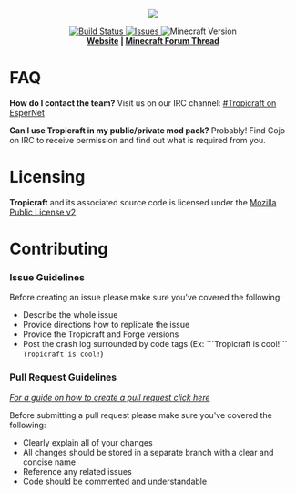 <p align="center">
  <img src="http://files.tropicraft.net/logo.png">
</p>
<p align="center">
  <a href="https://travis-ci.org/Tropicraft/Tropicraft">
      <img src="https://travis-ci.org/Tropicraft/Tropicraft.svg" alt="Build Status">
  </a>
  <a href="https://github.com/Tropicraft/Tropicraft/issues">
      <img src="https://img.shields.io/github/issues-raw/tropicraft/tropicraft.svg" alt="Issues">
  </a>
  <img src="https://img.shields.io/badge/minecraft-1.7.10-blue.svg" alt="Minecraft Version">
  <br>
  <strong><a href="http://tropicraft.net/">Website</a> | <a href="http://www.minecraftforum.net/topic/533512">Minecraft Forum Thread</a> </strong>
</p>
<!-- I apologize for the HTML but it looks so pretty :) -->

FAQ
===
**How do I contact the team?**
Visit us on our IRC channel: [#Tropicraft on EsperNet](webchat.esper.net/?channels=tropicraft)

**Can I use Tropicraft in my public/private mod pack?**
Probably! Find Cojo on IRC to receive permission and find out what is required from you.

Licensing
=========
**Tropicraft** and its associated source code is licensed under the [Mozilla Public License v2](https://www.mozilla.org/MPL/2.0/).

Contributing
============
### Issue Guidelines
Before creating an issue please make sure you've covered the following:
* Describe the whole issue
* Provide directions how to replicate the issue
* Provide the Tropicraft and Forge versions
* Post the crash log surrounded by code tags (Ex: \`\`\`Tropicraft is cool!\`\`\` ```Tropicraft is cool!```)

### Pull Request Guidelines
*[For a guide on how to create a pull request click here](https://help.github.com/articles/creating-a-pull-request/)*

Before submitting a pull request please make sure you've covered the following:
* Clearly explain all of your changes
* All changes should be stored in a separate branch with a clear and concise name
* Reference any related issues
* Code should be commented and understandable
